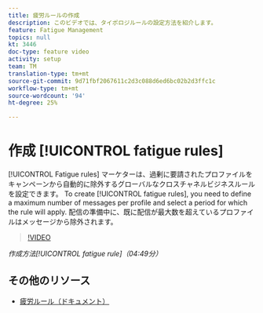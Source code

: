 ```yaml
---
title: 疲労ルールの作成
description: このビデオでは、タイポロジルールの設定方法を紹介します。
feature: Fatigue Management
topics: null
kt: 3446
doc-type: feature video
activity: setup
team: TM
translation-type: tm+mt
source-git-commit: 9d71fbf2067611c2d3c088d6ed6bc02b2d3ffc1c
workflow-type: tm+mt
source-wordcount: '94'
ht-degree: 25%

---
```



# 作成 [!UICONTROL fatigue rules]

[!UICONTROL Fatigue rules] マーケターは、過剰に要請されたプロファイルをキャンペーンから自動的に除外するグローバルなクロスチャネルビジネスルールを設定できます。
To create [!UICONTROL fatigue rules], you need to define a maximum number of messages per profile and select a period for which the rule will apply. 配信の準備中に、既に配信が最大数を超えているプロファイルはメッセージから除外されます。

>[!VIDEO](https://video.tv.adobe.com/v/28450?quality=12)

*作成方法[!UICONTROL fatigue rule]（04:49分）*

## その他のリソース

* [疲労ルール（ドキュメント）](https://docs.adobe.com/content/help/en/campaign-standard/using/administrating/working-with-typology-rules/fatigue-rules.html)
